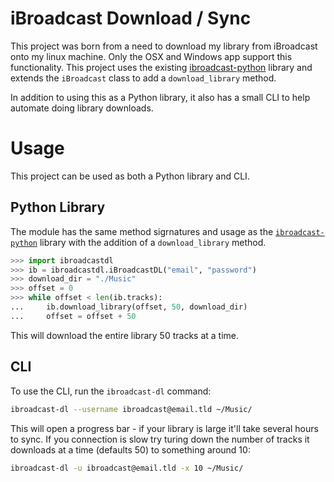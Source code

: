 # iBroadcast Download / Sync

This project was born from a need to download my library from iBroadcast onto my linux machine. Only the OSX and Windows app support this functionality. This project uses the existing [ibroadcast-python](https://pypi.org/project/ibroadcast/) library and extends the `iBroadcast` class to add a `download_library` method.

In addition to using this as a Python library, it also has a small CLI to help automate doing library downloads.

# Usage

This project can be used as both a Python library and CLI.

## Python Library

The module has the same method sigrnatures and usage as the [`ibroadcast-python`]() library with the addition of a `download_library` method.

```python
>>> import ibroadcastdl
>>> ib = ibroadcastdl.iBroadcastDL("email", "password")
>>> download_dir = "./Music"
>>> offset = 0
>>> while offset < len(ib.tracks):
...     ib.download_library(offset, 50, download_dir)
...     offset = offset + 50
```

This will download the entire library 50 tracks at a time.

## CLI

To use the CLI, run the `ibroadcast-dl` command:

```sh
ibroadcast-dl --username ibroadcast@email.tld ~/Music/
```

This will open a progress bar - if your library is large it'll take several hours to sync. If you connection is slow try turing down the number of tracks it downloads at a time (defaults 50) to something around 10:

```sh
ibroadcast-dl -u ibroadcast@email.tld -x 10 ~/Music/
```
